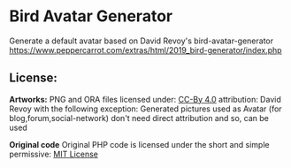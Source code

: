 # Bird Avatar Generator

Generate a default avatar based on David Revoy's bird-avatar-generator https://www.peppercarrot.com/extras/html/2019_bird-generator/index.php

## License:

**Artworks:**
PNG and ORA files licensed under: [CC-By 4.0](https://creativecommons.org/licenses/by/4.0/) 
attribution: David Revoy with the following exception: Generated pictures used as Avatar 
(for blog,forum,social-network) don't need direct attribution and so, can be used 

**Original code**
Original PHP code is licensed under the short and simple permissive:
[MIT License](https://en.wikipedia.org/wiki/MIT_License)
